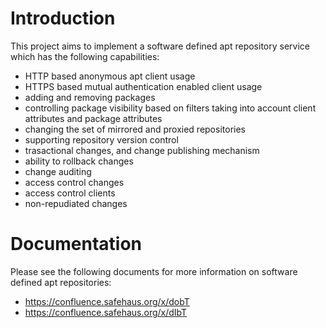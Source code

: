 # Introduction

This project aims to implement a software defined apt repository 
service which has the following capabilities:

 * HTTP based anonymous apt client usage
 * HTTPS based mutual authentication enabled client usage
 * adding and removing packages
 * controlling package visibility based on filters taking into account 
   client attributes and package attributes
 * changing the set of mirrored and proxied repositories
 * supporting repository version control
 * trasactional changes, and change publishing mechanism
 * ability to rollback changes
 * change auditing
 * access control changes 
 * access control clients
 * non-repudiated changes

# Documentation

Please see the following documents for more information on software defined 
apt repositories:

 * https://confluence.safehaus.org/x/dobT
 * https://confluence.safehaus.org/x/dIbT

